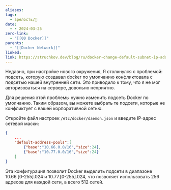 ```yaml
---
aliases: 
tags:
  - зрелость/🌱
date:
  - - 2024-03-25
zero-link:
  - "[[00 Docker]]"
parents:
  - "[[Docker Network]]"
linked: 
link: https://struchkov.dev/blog/ru/docker-change-default-subnet-ip-address/
---
```

Недавно, при настройке нового окружения, Я столкнулся с проблемой: подсеть, которую создавал docker по умолчанию конфликтовала с подсетью нашей внутренней сети. Это приводило к тому, что я не мог авторизоваться на сервере, довольно неприятно.

Для решения этой проблемы нужно изменить подсеть Docker по умолчанию. Таким образом, вы можете выбрать те подсети, которые не конфликтует с вашей корпоративной сетью.

Откройте файл настроек `/etc/docker/daemon.json` и введите IP-адрес сетевой маски:

```json
{
    ...
    "default-address-pools":[
        {"base":"10.66.0.0/16","size":24},
        {"base":"10.77.0.0/16","size":24}
    ]
}
```

Эта конфигурация позволит Docker выделить подсети в диапазоне 10.66.[0-255].024 и 10.77.[0-255].024, что позволяет использовать 256 адресов для каждой сети, а всего 512 сетей.
